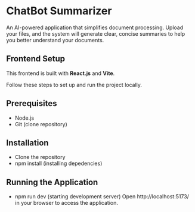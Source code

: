 # ChatBot Summarizer

An AI-powered application that simplifies document processing. Upload your files, and the system will generate clear, concise summaries to help you better understand your documents.

## Frontend Setup
This frontend is built with **React.js** and **Vite**.

Follow these steps to set up and run the project locally.

## Prerequisites
- Node.js
- Git (clone repository)

## Installation
- Clone the repository
- npm install (installing depedencies)

## Running the Application
- npm run dev (starting development server)
  Open http://localhost:5173/ in your browser to access the application.



